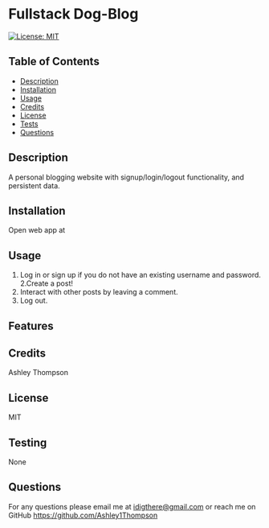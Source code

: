 # Fullstack Dog-Blog
[![License: MIT](https://img.shields.io/badge/License-MIT-yellow.svg)](https://opensource.org/licenses/MIT)
## Table of Contents
- [Description](#description)
- [Installation](#installation)
- [Usage](#usage)
- [Credits](#credits)
- [License](#license)
- [Tests](#tests)
- [Questions](#questions)  
## Description
A personal blogging website with signup/login/logout functionality, and persistent data. 
## Installation
Open web app at
## Usage
1. Log in or sign up if you do not have an existing username and password. 
2.Create a post!  
3. Interact with other posts by leaving a comment.  
4. Log out.   
## Features


## Credits
Ashley Thompson
## License
MIT

## Testing
None
## Questions
For any questions please email me at idigthere@gmail.com
or reach me on GitHub https://github.com/Ashley1Thompson
